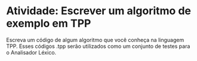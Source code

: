 # Atividade: Escrever um algoritmo de exemplo em TPP

Escreva um código de algum algoritmo que você conheça na linguagem TPP.
Esses códigos .tpp serão utilizados como um conjunto de testes para o Analisador Léxico.